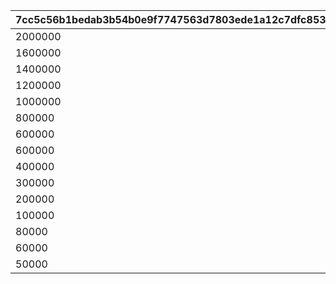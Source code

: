 |7cc5c56b1bedab3b54b0e9f7747563d7803ede1a12c7dfc85396eed1cb53b54c|2ff3b40f16e30310e4cdc44809617b4da5b85c19d3d48524ff65654485491faf|56a377bd0f822c408c20ccc93382a34ff980efc77f8cdd092c1f9dc2ea53115a|f38f8da8af845f0619e78b2597cfca34e7f8bf599a800c0f3568d50bc1292b2e|05370d42e3e68bbe798a38f49dafa5a5f3e4e101805c1f4e9a44ce0891182990|22518c3673cc7f67fe297cff5a9a98f63fe290e6cc69415e8e39504752104a50|c5858c0f89286786ace690307276e80abb4587bddf326097cd99f98daaed0aea|c283420f97973d4ec805ad1f8f012b12b0d3a6b4e883a95eeea509f0b1c50e44|c45378bafac128313808ba93333a8f35d8a872f25a0bc89aba56c0dc171e964f|1b6c7933c5f3866f313ebf69e56048d26bc22e5ad562e71e8df36ecbf63a659a|c78517a28a758b6bbc83b593b2b63a4dbb35819c2f25c68f60afb01f18a6fd59|6bd8c3c6f09c885c5e871dc93412e6a171cff6dbda26fd51ed0ce1d2c911e8a7|2472459b6b6101ce0b1d53f46618b7d4566a677601f35b97899f07d52a0185c2|c333cb0ce2827d5219466dfb39ec723cb9caa8add889fd5a6a0ce65209d64a35|a5e91296fccac6645f674783c6af1256571519018ab239dec61c5c879ec44b75|d62eae645f6b6ccc778e1dbb5a6a7ab3025c66c627107bdee11e85e15c6fd59b|f11ab4348d257a5d40bb56f3965c01aac94c5d1a3ddfcefce6a62e2a7df4885a|152dd8825341d6870d2f6ded6f8e855009db50927be80e4fcefb1d654e876045|d9a39ee7062eb54f862b2d9386539f6b4d474ee148da3397f976f4acc6127610|
| --- | --- | --- | --- | --- | --- | --- | --- | --- | --- | --- | --- | --- | --- | --- | --- | --- | --- | --- |
|2000000|0|1002200|0|80|2|50|0|0|20004|1|12|0|23001|0|1|2|50|94002|
|1600000|0|1002200|0|80|2|100|0|0|20004|2|12|0|23001|0|51|2|40|94002|
|1400000|0|1002200|0|60|2|200|0|0|20004|3|12|0|23001|0|101|2|40|94002|
|1200000|0|1002200|0|60|2|500|0|0|20004|4|12|0|23001|0|201|2|35|94002|
|1000000|0|1002200|0|40|2|1000|0|0|20004|5|12|0|23001|0|501|2|35|94002|
|800000|0|1002200|0|40|2|1500|0|0|20004|6|12|0|23001|0|1001|2|30|94002|
|600000|0|1002200|0|40|2|2000|0|0|20004|7|12|0|23001|0|1501|2|25|94002|
|600000|0|1002200|0|80|2|3000|0|0|20003|8|12|0|23001|0|2001|2|25|94002|
|400000|0|1002200|0|60|2|5000|0|0|20003|9|12|0|23001|0|3001|2|20|94002|
|300000|0|1002200|0|40|2|10000|0|0|20003|10|12|0|23001|0|5001|2|15|94002|
|200000|0|1002200|0|20|2|100000|0|0|20003|11|12|0|23001|0|10001|2|10|94002|
|100000|0|1002200|0|12|2|200000|0|0|20003|12|12|0|23001|0|100001|2|5|94002|
|80000|0|1002200|0|8|2|300000|0|0|20003|13|12|0|23001|0|200001|2|5|94002|
|60000|0|1002200|0|5|2|400000|0|0|20003|14|12|0|23001|0|300001|2|5|94002|
|50000|0|1002200|0|3|2|-1|0|0|20003|15|12|0|23001|0|400001|2|5|94002|